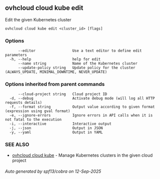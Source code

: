 ## ovhcloud cloud kube edit

Edit the given Kubernetes cluster

```
ovhcloud cloud kube edit <cluster_id> [flags]
```

### Options

```
      --editor                 Use a text editor to define edit parameters
  -h, --help                   help for edit
      --name string            Name of the Kubernetes cluster
      --update-policy string   Update policy for the cluster (ALWAYS_UPDATE, MINIMAL_DOWNTIME, NEVER_UPDATE)
```

### Options inherited from parent commands

```
      --cloud-project string   Cloud project ID
  -d, --debug                  Activate debug mode (will log all HTTP requests details)
  -f, --format string          Output value according to given format (expression using gval format)
  -e, --ignore-errors          Ignore errors in API calls when it is not fatal to the execution
  -i, --interactive            Interactive output
  -j, --json                   Output in JSON
  -y, --yaml                   Output in YAML
```

### SEE ALSO

* [ovhcloud cloud kube](ovhcloud_cloud_kube.md)	 - Manage Kubernetes clusters in the given cloud project

###### Auto generated by spf13/cobra on 12-Sep-2025
